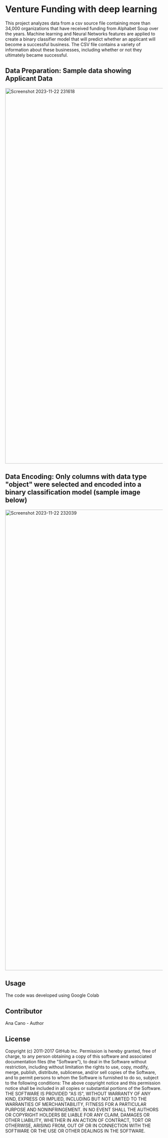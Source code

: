 # Venture Funding with deep learning
This project analyzes data from a csv source file containing more than 34,000 organizations that have received funding from Alphabet Soup over the years. Machine learning and Neural Networks features are applied to create a binary classifier model that will predict whether an applicant will become a successful business. The CSV file contains a variety of information about these businesses, including whether or not they ultimately became successful.

## Data Preparation: Sample data showing Applicant Data
<img width="1199" alt="Screenshot 2023-11-22 231618" src="https://github.com/ahcano/venture_funding_with_deep_learning/assets/141194281/612321e8-5e00-4599-9d04-98c9baebc3c1">

## Data Encoding: Only columns with data type "object" were selected and encoded into a binary classification model (sample image below)
<img width="1471" alt="Screenshot 2023-11-22 232039" src="https://github.com/ahcano/venture_funding_with_deep_learning/assets/141194281/fce8dca9-88ea-4f28-9682-23904d403766">

## Usage
The code was developed using Google Colab 

## Contributor
Ana Cano - Author  

## License
Copyright (c) 2011-2017 GitHub Inc. Permission is hereby granted, free of charge, to any person obtaining a copy of this software and associated documentation files (the "Software"), to deal in the Software without restriction, including without limitation the rights to use, copy, modify, merge, publish, distribute, sublicense, and/or sell copies of the Software, and to permit persons to whom the Software is furnished to do so, subject to the following conditions: The above copyright notice and this permission notice shall be included in all copies or substantial portions of the Software. THE SOFTWARE IS PROVIDED "AS IS", WITHOUT WARRANTY OF ANY KIND, EXPRESS OR IMPLIED, INCLUDING BUT NOT LIMITED TO THE WARRANTIES OF MERCHANTABILITY, FITNESS FOR A PARTICULAR PURPOSE AND NONINFRINGEMENT. IN NO EVENT SHALL THE AUTHORS OR COPYRIGHT HOLDERS BE LIABLE FOR ANY CLAIM, DAMAGES OR OTHER LIABILITY, WHETHER IN AN ACTION OF CONTRACT, TORT OR OTHERWISE, ARISING FROM, OUT OF OR IN CONNECTION WITH THE SOFTWARE OR THE USE OR OTHER DEALINGS IN THE SOFTWARE.
